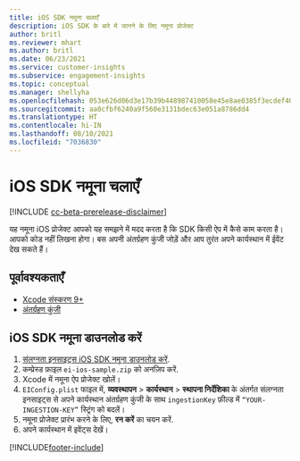```yaml
---
title: iOS SDK नमूना चलाएँ
description: iOS SDK के बारे में जानने के लिए नमूना प्रोजेक्ट
author: britl
ms.reviewer: mhart
ms.author: britl
ms.date: 06/23/2021
ms.service: customer-insights
ms.subservice: engagement-insights
ms.topic: conceptual
ms.manager: shellyha
ms.openlocfilehash: 053e626d06d3e17b39b448987410058e45e8ae0385f3ecdef40314cb46ae4bf4
ms.sourcegitcommit: aa0cfbf6240a9f560e3131bdec63e051a8786dd4
ms.translationtype: HT
ms.contentlocale: hi-IN
ms.lasthandoff: 08/10/2021
ms.locfileid: "7036830"
---
```

# <a name="run-the-ios-sdk-sample"></a>iOS SDK नमूना चलाएँ

[!INCLUDE [cc-beta-prerelease-disclaimer](includes/cc-beta-prerelease-disclaimer.md)]

यह नमूना iOS प्रोजेक्ट आपको यह समझने में मदद करता है कि SDK किसी ऐप में कैसे काम करता है। आपको कोड नहीं लिखना होगा। बस अपनी अंतर्ग्रहण कुंजी जोड़ें और आप तुरंत अपने कार्यस्थान में ईवेंट देख सकते हैं।

## <a name="prerequisites"></a>पूर्वावश्यकताएँ

- [Xcode संस्करण 9+](https://developer.apple.com/xcode/downloads/)
- [अंतर्ग्रहण कुंजी](get-started-ios.md)

## <a name="download-the-ios-sdk-sample"></a>iOS SDK नमूना डाउनलोड करें

1. [संलग्नता इनसाइट्स iOS SDK नमूना डाउनलोड करें](https://download.pi.dynamics.com/sdk/EI-SDKs/ei-ios-sample.zip).
1. कम्प्रेस्ड फ़ाइल `ei-ios-sample.zip` को अनज़िप करें.
1. Xcode में नमूना ऐप प्रोजेक्ट खोलें।
1. `EIConfig.plist` फाइल में, **व्यवस्थापन** > **कार्यस्थान** > **स्थापना निर्देशिका** के अंतर्गत संलग्नता इनसाइट्स से अपने कार्यस्थान अंतर्ग्रहण कुंजी के साथ `ingestionKey` फ़ील्ड में `“YOUR-INGESTION-KEY”` स्ट्रिंग को बदलें।
1. नमूना प्रोजेक्ट प्रारंभ करने के लिए, **रन करें** का चयन करें.
1. अपने कार्यस्थान में इवेंट्स देखें।

[!INCLUDE[footer-include](../includes/footer-banner.md)]
